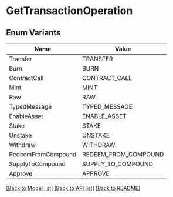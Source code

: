 # GetTransactionOperation

## Enum Variants

| Name | Value |
|---- | -----|
| Transfer | TRANSFER |
| Burn | BURN |
| ContractCall | CONTRACT_CALL |
| Mint | MINT |
| Raw | RAW |
| TypedMessage | TYPED_MESSAGE |
| EnableAsset | ENABLE_ASSET |
| Stake | STAKE |
| Unstake | UNSTAKE |
| Withdraw | WITHDRAW |
| RedeemFromCompound | REDEEM_FROM_COMPOUND |
| SupplyToCompound | SUPPLY_TO_COMPOUND |
| Approve | APPROVE |


[[Back to Model list]](../README.md#documentation-for-models) [[Back to API list]](../README.md#documentation-for-api-endpoints) [[Back to README]](../README.md)



